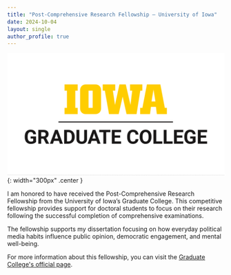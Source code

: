 ```yaml
---
title: "Post-Comprehensive Research Fellowship – University of Iowa"
date: 2024-10-04
layout: single
author_profile: true
---
```


![Graduate College Logo](/images/grad-college.png){: width="300px" .center }

I am honored to have received the Post-Comprehensive Research Fellowship from the University of Iowa’s Graduate College. This competitive fellowship provides support for doctoral students to focus on their research following the successful completion of comprehensive examinations.

The fellowship supports my dissertation focusing on how everyday political media habits influence public opinion, democratic engagement, and mental well-being.

For more information about this fellowship, you can visit the [Graduate College's official page](https://grad.uiowa.edu/funding/fellowships/post-comp).
